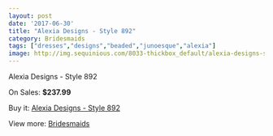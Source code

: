 ```yaml
---
layout: post
date: '2017-06-30'
title: "Alexia Designs - Style 892"
category: Bridesmaids
tags: ["dresses","designs","beaded","junoesque","alexia"]
image: http://img.sequinious.com/8033-thickbox_default/alexia-designs-style-892.jpg
---
```

Alexia Designs - Style 892

On Sales: **$237.99**
<a href="https://www.sequinious.com/bridesmaids/3348-alexia-designs-style-892.html"><amp-img layout="responsive" width="600" height="600" src="//img.sequinious.com/8033-thickbox_default/alexia-designs-style-892.jpg" alt="Alexia Designs - Style 892 0" /></a>

Buy it: [Alexia Designs - Style 892](https://www.sequinious.com/bridesmaids/3348-alexia-designs-style-892.html "Alexia Designs - Style 892")

View more: [Bridesmaids](https://www.sequinious.com/3-bridesmaids "Bridesmaids")